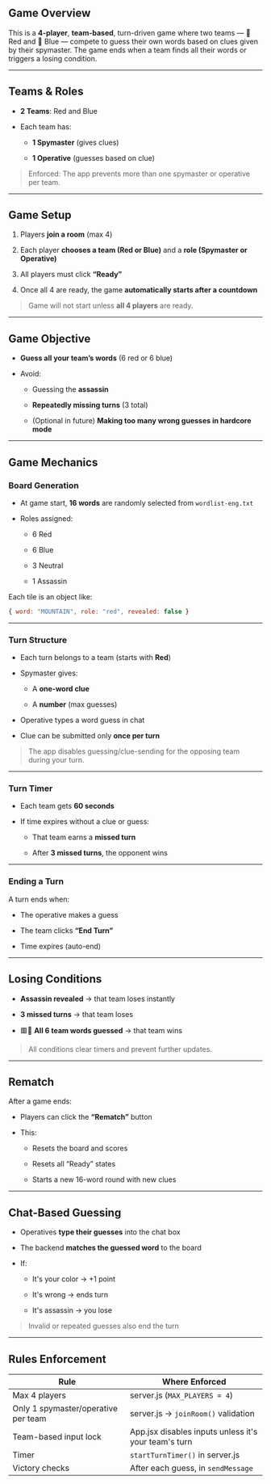 
##  Game Overview

This is a **4-player**, **team-based**, turn-driven game where two teams — 🔴 Red and 🔵 Blue — compete to guess their own words based on clues given by their spymaster. The game ends when a team finds all their words or triggers a losing condition.

---

##  Teams & Roles

- **2 Teams**: Red and Blue
    
- Each team has:
    
    - **1 Spymaster** (gives clues)
        
    - **1 Operative** (guesses based on clue)
        

>  Enforced: The app prevents more than one spymaster or operative per team.

---

##  Game Setup

1. Players **join a room** (max 4)
    
2. Each player **chooses a team (Red or Blue)** and a **role (Spymaster or Operative)**
    
3. All players must click **“Ready”**
    
4. Once all 4 are ready, the game **automatically starts after a countdown**
    

>  Game will not start unless **all 4 players** are ready.

---

##  Game Objective

- **Guess all your team’s words** (6 red or 6 blue)
    
- Avoid:
    
    - Guessing the **assassin**
        
    - **Repeatedly missing turns** (3 total)
        
    - (Optional in future) **Making too many wrong guesses in hardcore mode**
        

---

##  Game Mechanics

###  Board Generation

- At game start, **16 words** are randomly selected from `wordlist-eng.txt`
    
- Roles assigned:
    
    - 6 Red
        
    - 6 Blue
        
    - 3 Neutral
        
    - 1 Assassin
        

Each tile is an object like:

```js
{ word: "MOUNTAIN", role: "red", revealed: false }
```

---

###  Turn Structure

- Each turn belongs to a team (starts with **Red**)
    
- Spymaster gives:
    
    - A **one-word clue**
        
    - A **number** (max guesses)
        
- Operative types a word guess in chat
    
- Clue can be submitted only **once per turn**
    
    

> The app disables guessing/clue-sending for the opposing team during your turn.

---

###  Turn Timer

- Each team gets **60 seconds**
    
- If time expires without a clue or guess:
    
    - That team earns a **missed turn**
        
    - After **3 missed turns**, the opponent wins
        

---

###  Ending a Turn

A turn ends when:

- The operative makes a guess
    
- The team clicks **“End Turn”**
    
- Time expires (auto-end)
    

---

##  Losing Conditions

-  **Assassin revealed** → that team loses instantly
    
-  **3 missed turns** → that team loses
    
- 🟥🔵 **All 6 team words guessed** → that team wins
    

>  All conditions clear timers and prevent further updates.

---

##  Rematch

After a game ends:

- Players can click the **“Rematch”** button
    
- This:
    
    - Resets the board and scores
        
    - Resets all “Ready” states
        
    - Starts a new 16-word round with new clues
        

---

##  Chat-Based Guessing

- Operatives **type their guesses** into the chat box
    
- The backend **matches the guessed word** to the board
    
- If:
    
    - It's your color → +1 point
        
    - It's wrong → ends turn
        
    - It's assassin → you lose
        

>  Invalid or repeated guesses also end the turn

---

##  Rules Enforcement

|Rule|Where Enforced|
|---|---|
|Max 4 players|server.js (`MAX_PLAYERS = 4`)|
|Only 1 spymaster/operative per team|server.js → `joinRoom()` validation|
|Team-based input lock|App.jsx disables inputs unless it's your team's turn|
|Timer|`startTurnTimer()` in server.js|
|Victory checks|After each guess, in `sendMessage`|
